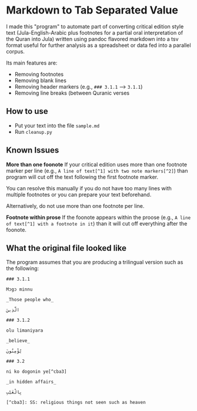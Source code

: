 # Markdown to Tab Separated Value

I made this "program" to automate part of converting critical edition style text (Jula-English-Arabic plus footnotes for a partial oral interpretation of the Quran into Jula) written using pandoc flavored markdown into a tsv format useful for further analysis as a spreadsheet or data fed into a parallel corpus.

Its main features are:
- Removing footnotes
- Removing blank lines
- Removing header markers (e.g., `### 3.1.1` --> `3.1.1`)
- Removing line breaks (between Quranic verses

## How to use

- Put your text into the file `sample.md`
- Run `cleanup.py`

## Known Issues

**More than one foonote**
If your critical edition uses more than one footnote marker per line (e.g., `A line of text[^1] with two note markers[^2]`) than program will cut off the text following the first footnote marker.

You can resolve this manually if you do not have too many lines with multiple footnotes or you can prepare your text beforehand.

Alternatively, do not use more than one footnote per line.

**Footnote within prose**
If the foonote appears within the proose (e.g., `A line of text[^1] with a footnote in it`) than it will cut off everything after the foonote.

## What the original file looked like

The program assumes that you are producing a trilingual version such as the following:

```
### 3.1.1

Mɔgɔ minnu

_Those people who_

الَّذِينَ

### 3.1.2

olu limaniyara

_believe_

يُؤْمِنُونَ

### 3.2

ni ko dogonin ye[^cba3]

_in hidden affairs_

بِالْغَيْبِ

[^cba3]: SS: religious things not seen such as heaven
```
